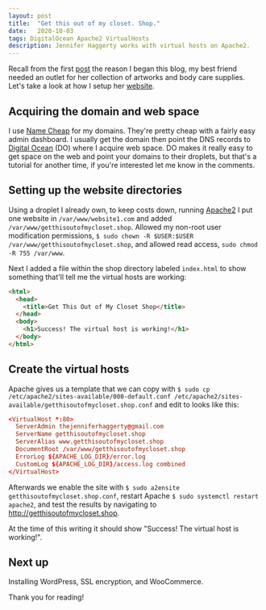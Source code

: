 ```yaml
---
layout: post
title:  "Get this out of my closet. Shop."
date:   2020-10-03
tags: DigitalOcean Apache2 VirtualHosts
description: Jennifer Haggerty works with virtual hosts on Apache2.
---
```


Recall from the first <a href="{{ site.url }}/2020/10/01/welcome-to-jekyll.html">post</a> the reason I began this blog, my best friend needed an outlet for her collection of artworks and body care supplies. Let's take a look at how I setup her <a href="http://getthisoutofmycloset.shop">website</a>.

<h2>Acquiring the domain and web space</h2>

I use <a href="https://namecheap.com">Name Cheap</a> for my domains. They're pretty cheap with a fairly easy admin dashboard. I usually get the domain then point the DNS records to <a href="https://digitalocean.com">Digital Ocean</a> (DO) where I acquire web space. DO makes it really easy to get space on the web and point your domains to their droplets, but that's a tutorial for another time, if you're interested let me know in the comments. 

<h2>Setting up the website directories</h2>

Using a droplet I already own, to keep costs down, running <a href="https://httpd.apache.org/">Apache2</a> I put one website in `/var/www/website1.com` and added `/var/www/getthisoutofmycloset.shop`. Allowed my non-root user modification permissions, `$ sudo chown -R $USER:$USER /var/www/getthisoutofmycloset.shop`, and allowed read access, `sudo chmod -R 755 /var/www`.

Next I added a file within the shop directory labeled `index.html` to show something that'll tell me the virtual hosts are working:

```html
<html>
  <head>
    <title>Get This Out of My Closet Shop</title>
  </head>
  <body>
    <h1>Success! The virtual host is working!</h1>
  </body>
</html>
```

<h2>Create the virtual hosts</h2>

Apache gives us a template that we can copy with `$ sudo cp /etc/apache2/sites-available/000-default.conf /etc/apache2/sites-available/getthisoutofmycloset.shop.conf` and edit to looks like this:

```conf
<VirtualHost *:80>
  ServerAdmin thejenniferhaggerty@gmail.com
  ServerName getthisoutofmycloset.shop
  ServerAlias www.getthisoutofmycloset.shop
  DocumentRoot /var/www/getthisoutofmycloset.shop
  ErrorLog ${APACHE_LOG_DIR}/error.log
  CustomLog ${APACHE_LOG_DIR}/access.log combined
</VirtualHost>
```

Afterwards we enable the site with `$ sudo a2ensite getthisoutofmycloset.shop.conf`, restart Apache `$ sudo systemctl restart apache2`, and test the results by navigating to <a href="http://getthisoutofmycloset.shop">http://getthisoutofmycloset.shop</a>.

At the time of this writing it should show "Success! The virtual host is working!".

<h2>Next up</h2>

Installing WordPress, SSL encryption, and WooCommerce.

Thank you for reading!